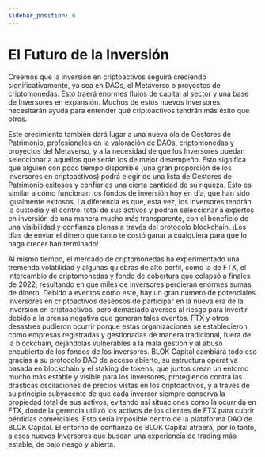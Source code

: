 ```yaml
---
sidebar_position: 6
---
```


# El Futuro de la Inversión

Creemos que la inversión en criptoactivos seguirá creciendo significativamente, ya sea en DAOs, el Metaverso o proyectos de criptomonedas. Esto traerá enormes flujos de capital al sector y una base de Inversores en expansión. Muchos de estos nuevos Inversores necesitarán ayuda para entender qué criptoactivos tendrán más éxito que otros.

Este crecimiento también dará lugar a una nueva ola de Gestores de Patrimonio, profesionales en la valoración de DAOs, criptomonedas y proyectos del Metaverso, y a la necesidad de que los Inversores puedan seleccionar a aquellos que serán los de mejor desempeño. Esto significa que alguien con poco tiempo disponible (una gran proporción de los inversores en criptoactivos) podrá elegir de una lista de Gestores de Patrimonio exitosos y confiarles una cierta cantidad de su riqueza. Esto es similar a cómo funcionan los fondos de inversión hoy en día, que han sido igualmente exitosos. La diferencia es que, esta vez, los inversores tendrán la custodia y el control total de sus activos y podrán seleccionar a expertos en inversión de una manera mucho más transparente, con el beneficio de una visibilidad y confianza plenas a través del protocolo blockchain. ¡Los días de enviar el dinero que tanto te costó ganar a cualquiera para que lo haga crecer han terminado!

Al mismo tiempo, el mercado de criptomonedas ha experimentado una tremenda volatilidad y algunas quiebras de alto perfil, como la de FTX, el intercambio de criptomonedas y fondo de cobertura que colapsó a finales de 2022, resultando en que miles de inversores perdieran enormes sumas de dinero. Debido a eventos como este, hay un gran número de potenciales Inversores en criptoactivos deseosos de participar en la nueva era de la inversión en criptoactivos, pero demasiado aversos al riesgo para invertir debido a la prensa negativa que generan tales eventos. FTX y otros desastres pudieron ocurrir porque estas organizaciones se establecieron como empresas registradas y gestionadas de manera tradicional, fuera de la blockchain, dejándolas vulnerables a la mala gestión y al abuso encubierto de los fondos de los inversores. BLOK Capital cambiará todo eso gracias a su protocolo DAO de acceso abierto, su estructura operativa basada en blockchain y el staking de tokens, que juntos crean un entorno mucho más estable y visible para los inversores, protegiendo contra las drásticas oscilaciones de precios vistas en los criptoactivos, y a través de su principio subyacente de que cada inversor siempre conserva la propiedad total de sus activos, evitando así situaciones como la ocurrida en FTX, donde la gerencia utilizó los activos de los clientes de FTX para cubrir pérdidas comerciales. Esto sería imposible dentro de la plataforma DAO de BLOK Capital. El entorno de confianza de BLOK Capital atraerá, por lo tanto, a esos nuevos Inversores que buscan una experiencia de trading más estable, de bajo riesgo y abierta.